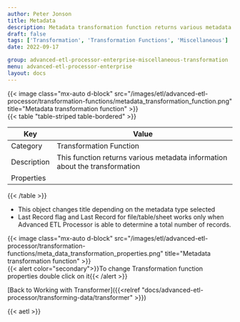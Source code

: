 ```yaml
---
author: Peter Jonson
title: Metadata
description: Metadata transformation function returns various metadata information about the transformation
draft: false
tags: ['Transformation', 'Transformation Functions', 'Miscellaneous']
date: 2022-09-17

group: advanced-etl-processor-enterprise-miscellaneous-transformation
menu: advanced-etl-processor-enterprise
layout: docs
---
```


{{< image class="mx-auto d-block"  src="/images/etl/advanced-etl-processor/transformation-functions/metadata_transformation_function.png" title="Metadata transformation function" >}}
\
{{< table "table-striped table-bordered" >}}

| Key         | Value                                                                       |
| ----------- | --------------------------------------------------------------------------- |
| Category    | Transformation Function                                                     |
| Description | This function returns various metadata information about the transformation |
| Properties  |                                                                             |

{{< /table >}}

- This object changes title depending on the metadata type selected
- Last Record flag and Last Record for file/table/sheet works only when Advanced ETL Processor is able to determine a total number of records.

{{< image class="mx-auto d-block"  src="/images/etl/advanced-etl-processor/transformation-functions/meta_data_transformation_properties.png" title="Metadata transformation function" >}}
\
{{< alert color="secondary">}}To change Transformation function properties double click on it{{< /alert >}}

[Back to Working with Transformer]({{<relref "docs/advanced-etl-processor/transforming-data/transformer" >}})

{{< aetl >}}
